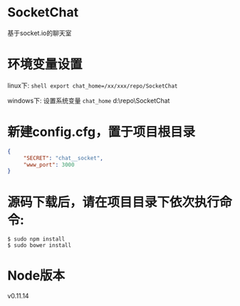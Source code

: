 SocketChat
==========
基于socket.io的聊天室

环境变量设置
======
linux下:
    ```shell
    export chat_home=/xx/xxx/repo/SocketChat
    ```

windows下:
    设置系统变量 `chat_home`
    d:\repo\SocketChat

新建config.cfg，置于项目根目录
======
```JSON
{
     "SECRET": "chat__socket",
     "www_port": 3000
}
```
源码下载后，请在项目目录下依次执行命令:
=====
```shell
$ sudo npm install
$ sudo bower install
```
Node版本
=====
v0.11.14


